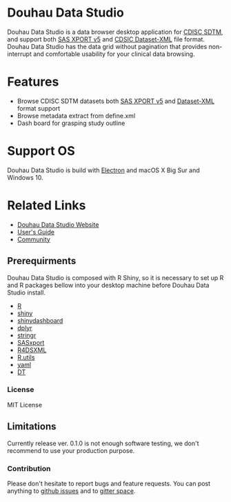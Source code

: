 # Douhau Data Studio
Douhau Data Studio is a data browser desktop application for [CDISC SDTM](https://www.cdisc.org/standards/foundational/sdtm), and support both [SAS XPORT v5](http://support.sas.com/techsup/technote/ts140.pdf) and [CDSIC Dataset-XML](https://www.cdisc.org/standards/data-exchange/dataset-xml) file format.  
Douhau Data Studio has the data grid without pagination that provides non-interrupt and comfortable usability for your clinical data browsing.

# Features
* Browse CDISC SDTM datasets both [SAS XPORT v5](http://support.sas.com/techsup/technote/ts140.pdf) and [Dataset-XML](https://www.cdisc.org/standards/data-exchange/dataset-xml) format support
* Browse metadata extract from define.xml
* Dash board for grasping study outline


# Support OS
Douhau Data Studio is build with [Electron](https://www.electronjs.org) and macOS X Big Sur and Windows 10.


# Related Links
* [Douhau Data Studio Website](https://i-akiya.github.io/DouhauDataStudio-Website/)
* [User's Guide](https://i-akiya.github.io/DouhauDataStudio-Website/)
* [Community](https://gitter.im/douhau-data-studio/community)

## Prerequirments
Douhau Data Studio is composed with R Shiny, so it is necessary to set up R and R packages bellow into your desktop machine before Douhau Data Studio install.  
* [R](https://cran.r-project.org)
* [shiny](https://shiny.rstudio.com)
* [shinydashboard](https://rstudio.github.io/shinydashboard/)
* [dplyr](https://dplyr.tidyverse.org)
* [stringr](https://stringr.tidyverse.org)
* [SASxport](https://cran.r-project.org/web/packages/SASxport/index.html)
* [R4DSXML](https://github.com/i-akiya/R4DSXML)
* [R.utils](https://cran.r-project.org/web/packages/R.utils/index.html)
* [yaml](https://cran.r-project.org/web/packages/yaml/index.html)
* [DT](https://github.com/rstudio/DT)

### License
MIT License  

## Limitations
Currently release ver. 0.1.0 is not enough software testing, we don't recommend to use your production purpose.

### Contribution
Please don't hesitate to report bugs and feature requests. You can post anything to [github issues](https://github.com/i-akiya/DouhauDataStudio/issues) and to [gitter space](https://gitter.im/douhau-data-studio/community).

